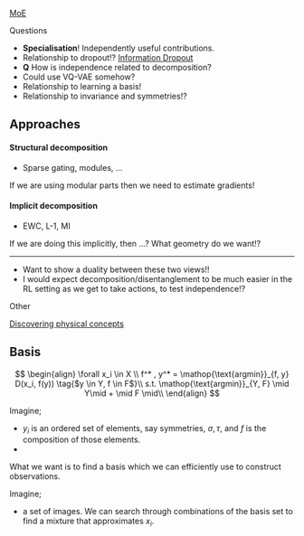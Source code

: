 

[MoE](https://arxiv.org/abs/1701.06538)

Questions
- __Specialisation__! Independently useful contributions.
- Relationship to dropout!? [Information Dropout](https://arxiv.org/abs/1611.01353)
- __Q__ How is independence related to decomposition?
- Could use VQ-VAE somehow?
- Relationship to learning a basis!
- Relationship to invariance and symmetries!?

## Approaches

#### Structural decomposition

- Sparse gating, modules, ...

If we are using modular parts then we need to estimate gradients!

#### Implicit decomposition

- EWC, L-1, MI

If we are doing this implicitly, then ...? What geometry do we want!?

***

- Want to show a duality between these two views!!
- I would expect decomposition/disentanglement to be much easier in the RL setting as we get to take actions, to test independence!?



Other

[Discovering physical concepts](https://arxiv.org/abs/1807.10300)


## Basis

$$
\begin{align}
\forall x_i \in X \\
f^* , y^* = \mathop{\text{argmin}}_{f, y} D(x_i, f(y)) \tag{$y \in Y, f \in F$}\\
s.t. \mathop{\text{argmin}}_{Y, F} \mid Y\mid + \mid F \mid\\
\end{align}
$$

Imagine;
- $y_i$ is an ordered set of elements, say symmetries, $\sigma, \tau$, and $f$ is the composition of those elements.
-

What we want is to find a basis which we can efficiently use to construct observations.

Imagine;
- a set of images. We can search through combinations of the basis set to find a mixture that approximates $x_i$.
